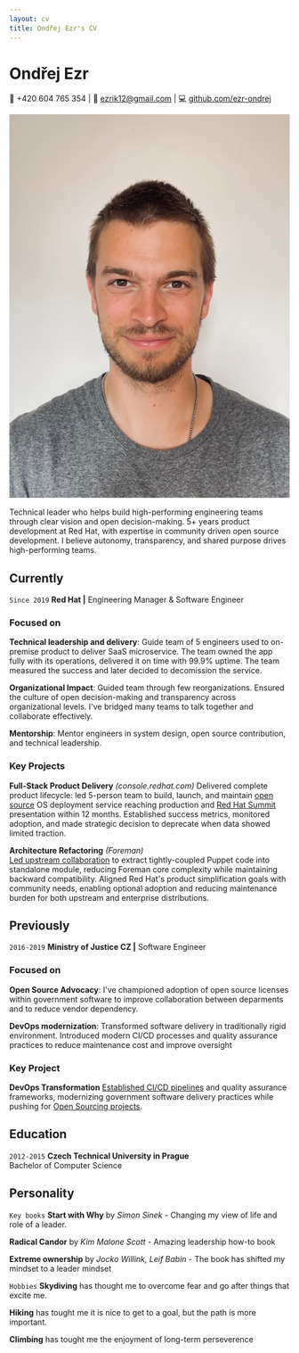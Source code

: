 ```yaml
---
layout: cv
title: Ondřej Ezr's CV
---
```

# Ondřej Ezr

<div id="webaddress">
📱 +420 604 765 354
| 📧 <a href="mailto:ezrik12@gmail.com">ezrik12@gmail.com</a>
| 💻 <a href="https://github.com/ezr-ondrej">github.com/ezr-ondrej</a>
</div>

![Photo of me](/assets/images/ondrej-photo.jpg)

<p id="summary">
Technical leader who helps build high-performing engineering teams through clear vision and open decision-making. 5+ years product development at Red Hat, with expertise in community driven open source development. I believe autonomy, transparency, and shared purpose drives high-performing teams.
</p>

## Currently

`Since 2019`
**Red Hat |** Engineering Manager & Software Engineer

### Focused on

**Technical leadership and delivery**: Guide team of 5 engineers used to on-premise product to deliver SaaS microservice. The team owned the app fully with its operations, delivered it on time with 99.9% uptime. The team measured the success and later decided to decomission the service.

**Organizational Impact**: Guided team through few reorganizations. Ensured the culture of open decision-making and transparency across organizational levels. I've bridged many teams to talk together and collaborate effectively.

**Mentorship**: Mentor engineers in system design, open source contribution, and technical leadership. 


### Key Projects

**Full-Stack Product Delivery** *(console.redhat.com)*
Delivered complete product lifecycle: led 5-person team to build, launch, and maintain [open source](https://github.com/RHEnVision/) OS deployment service reaching production and [Red Hat Summit]((https://youtu.be/0LCmCkwRcOE?si=SfuSF-xitcVsNcCt&t=1695)) presentation within 12 months. Established success metrics, monitored adoption, and made strategic decision to deprecate when data showed limited traction.

**Architecture Refactoring** *(Foreman)*  
[Led upstream collaboration](https://community.theforeman.org/t/puppet-plugin-release-and-its-future/22335) to extract tightly-coupled Puppet code into standalone module, reducing Foreman core complexity while maintaining backward compatibility. Aligned Red Hat's product simplification goals with community needs, enabling optional adoption and reducing maintenance burden for both upstream and enterprise distributions.

## Previously
`2016-2019`
**Ministry of Justice CZ |** Software Engineer

### Focused on

**Open Source Advocacy**: I've championed adoption of open source licenses within government software to improve collaboration between deparments and to reduce vendor dependency.

**DevOps modernization**: Transformed software delivery in traditionally rigid environment. Introduced modern CI/CD processes and quality assurance practices to reduce maintenance cost and improve oversight


### Key Project

**DevOps Transformation**
[Established CI/CD pipelines](https://archiv.isss.cz/archiv/2020/do/watch?id=52) and quality assurance frameworks, modernizing government software delivery practices while pushing for [Open Sourcing projects](https://github.com/ministryofjusticecz).

## Education

`2012-2015`
**Czech Technical University in Prague**  
Bachelor of Computer Science

## Personality

`Key books`
**Start with Why** by *Simon Sinek* - Changing my view of life and role of a leader.

**Radical Candor** by *Kim Malone Scott* - Amazing leadership how-to book

**Extreme ownership** by *Jocko Willink, Leif Babin* - The book has shifted my mindset to a leader mindset

`Hobbies`
**Skydiving** has thought me to overcome fear and go after things that excite me.

**Hiking** has tought me it is nice to get to a goal, but the path is more important.

**Climbing** has tought me the enjoyment of long-term perseverence

<!-- ### Footer

Last updated: May 2025 -->



